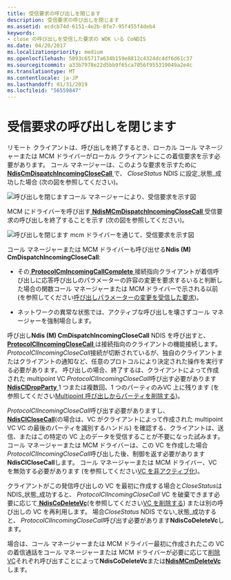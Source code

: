 ```yaml
---
title: 受信要求の呼び出しを閉じます
description: 受信要求の呼び出しを閉じます
ms.assetid: ecdcb74d-6151-4e2b-8fe7-95f455f4deb4
keywords:
- close の呼び出しを受信した要求の WDK いる CoNDIS
ms.date: 04/20/2017
ms.localizationpriority: medium
ms.openlocfilehash: 5093c65717a634b159e8812c4324dc4df6d61c37
ms.sourcegitcommit: a33b7978e22d5bb9f65ca7056f955319049a2e4c
ms.translationtype: MT
ms.contentlocale: ja-JP
ms.lasthandoff: 01/31/2019
ms.locfileid: "56559847"
---
```

# <a name="incoming-request-to-close-a-call"></a>受信要求の呼び出しを閉じます





リモート クライアントは、呼び出しを終了するとき、ローカル コール マネージャーまたは MCM ドライバーがローカル クライアントにこの着信要求を示す必要があります。 コール マネージャーは、このような要求を示すために[ **NdisCmDispatchIncomingCloseCall** ](https://msdn.microsoft.com/library/windows/hardware/ff561670)で、 *CloseStatus* NDIS に設定\_状態\_成功した場合 (次の図を参照してください)。

![呼び出しを閉じますコール マネージャーにより、受信要求を示す図 ](images/cm-22.png)

MCM にドライバーを呼び出す[ **NdisMCmDispatchIncomingCloseCall** ](https://msdn.microsoft.com/library/windows/hardware/ff563541)受信要求の呼び出しを終了することを示す (次の図を参照してください)。

![呼び出しを閉じます mcm ドライバーを通じて、受信要求を示す図 ](images/fig1-22.png)

コール マネージャーまたは MCM ドライバーも呼び出せる**Ndis (M) CmDispatchIncomingCloseCall**:

-   その[ **ProtocolCmIncomingCallComplete** ](https://msdn.microsoft.com/library/windows/hardware/ff570245)接続指向クライアントが着信呼び出しに応答呼び出しのパラメーターの許容の変更を要求するいると判断した場合の関数コール マネージャーまたは MCM ドライバーで示される以前 (を参照してください[呼び出しパラメーターの変更を受信した要求](incoming-request-to-change-call-parameters.md))。

-   ネットワークの異常な状態では、アクティブな呼び出しを壊さずコール マネージャーを強制場合します。

呼び出し**Ndis (M) CmDispatchIncomingCloseCall** NDIS を呼び出すと、 [ **ProtocolClIncomingCloseCall** ](https://msdn.microsoft.com/library/windows/hardware/ff570230)は接続指向のクライアントの機能接続します。 *ProtocolClIncomingCloseCall*接続が切断されているが、独自のクライアントまたはクライアントの通知など、任意のプロトコルにより決定された操作を実行する必要があります。 呼び出しの場合、終了するは、クライアントによって作成された multipoint VC *ProtocolClIncomingCloseCall*呼び出す必要があります[ **NdisClDropParty** ](https://msdn.microsoft.com/library/windows/hardware/ff561629) 1 つまたは複数回、1 つのパーティのみVC 上に残ります (を参照してください[Multipoint 呼び出しからパーティを削除する](dropping-a-party-from-a-multipoint-call.md))。

*ProtocolClIncomingCloseCall*呼び出す必要がありますし、 [ **NdisClCloseCall**](https://msdn.microsoft.com/library/windows/hardware/ff561627)(の場合は、VC がクライアントによって作成された multipoint VC VC の最後のパーティを識別するハンドル) を確認する、クライアントは、送信、またはこの特定の VC 上のデータを受信することが不要になった試みます。 コール マネージャーまたは MCM ドライバーは、この VC を作成した場合*ProtocolClIncomingCloseCall*呼び出した後、制御を返す必要があります**NdisClCloseCall**します。 コール マネージャーまたは MCM ドライバー、VC を無効する必要があります (を参照してください[VC を非アクティブ化](deactivating-a-vc.md))。

クライアントがこの発信呼び出しの VC を最初に作成する場合と*CloseStatus*は NDIS\_状態\_成功すると、 *ProtocolClIncomingCloseCall* VC を破棄できます必要に応じて[ **NdisCoDeleteVc**](https://msdn.microsoft.com/library/windows/hardware/ff561698)(を参照してください[VC を削除する](deleting-a-vc.md)) または別の呼び出しの VC を再利用します。 場合*CloseStatus* NDIS でない\_状態\_成功すると、 *ProtocolClIncomingCloseCall*呼び出す必要があります**NdisCoDeleteVc**します。

場合は、コール マネージャーまたは MCM ドライバー最初に作成されたこの VC の着信通話をコール マネージャーまたは MCM ドライバーが必要に応じて[削除 VC](deleting-a-vc.md)それぞれ呼び出すことによって**NdisCoDeleteVc**または[**NdisMCmDeleteVc**](https://msdn.microsoft.com/library/windows/hardware/ff562819)します。

 

 





